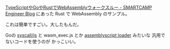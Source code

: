 [TypeScriptやGoやRustでWebAssemblyウォークスルー - SMARTCAMP Engineer Blog](https://tech.smartcamp.co.jp/entry/wasm-walkthrough)
にあった Rust で WebAssembly のサンプル。 

これは簡単ですごい。大したもんだ。

Goの [syscall/js](https://pkg.go.dev/syscall/js) と wasm_exec.js
とか
[assemblyscript loader](https://github.com/AssemblyScript/assemblyscript/tree/main/lib/loader)
みたいな
汎用でないコードを使うのが
かっこいい。
